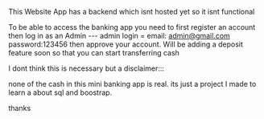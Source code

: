 This Website App has a backend which isnt hosted yet so it isnt functional

To be able to access the banking app you need to first register an account
then log in as an Admin
--- admin login  = email: admin@gmail.com password:123456
then approve your account.
Will be adding a deposit feature soon so that you can start transferring cash

I dont think this is necessary but a disclaimer:::

none of the cash in this mini banking app is real. its just a project I made to learn a about sql and boostrap. 

thanks

